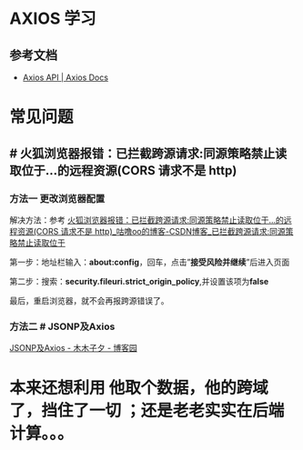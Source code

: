 

# AXIOS 学习

## 参考文档

- [Axios API | Axios Docs](https://axios-http.com/zh/docs/api_intro)



# 常见问题

## # 火狐浏览器报错：已拦截跨源请求:同源策略禁止读取位于...的远程资源(CORS 请求不是 http)

### 方法一 更改浏览器配置

解决方法：参考 [火狐浏览器报错：已拦截跨源请求:同源策略禁止读取位于...的远程资源(CORS 请求不是 http)_咕噜oo的博客-CSDN博客_已拦截跨源请求:同源策略禁止读取位于](https://blog.csdn.net/qq_44081582/article/details/106449398) 

第一步：地址栏输入：**about:config**，回车，点击”**接受风险并继续**”后进入页面

第二步：搜索：**security.fileuri.strict_origin_policy**,并设置该项为**false**

最后，重启浏览器，就不会再报跨源错误了。

### 方法二  # JSONP及Axios

[JSONP及Axios - 木木子夕 - 博客园](https://www.cnblogs.com/lym-2022/p/16617831.html)



# 本来还想利用 他取个数据，他的跨域了，挡住了一切 ；还是老老实实在后端计算。。。




